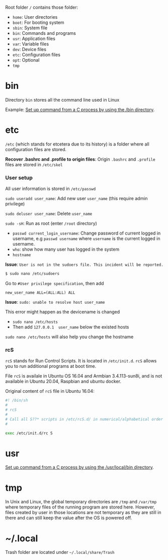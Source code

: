 Root folder ``/`` contains those folder:

* ``home``: User directories
* ``boot``: For booting system
* ``sbin``: System file
* ``bin``:  Commands and programs
* ``usr``: Application files
* ``var``: Variable files
* ``dev``: Device files
* ``etc``: Configuration files
* ``opt``: Optional
* ``tmp`` 

# bin

Directory ``bin`` stores all the command line used in Linux

Example: [Set up command from a C process by using the /bin directory](https://github.com/TranPhucVinh/C/blob/master/Environment/README.md#linux-environment).

# etc

``/etc`` (which stands for etcetera due to its history) is a folder where all configuration files are stored.

**Recover .bashrc and .profile to origin files**: Origin ``.bashrc`` and ``.profile`` files are stored in ``/etc/skel``

### User setup

All user information is stored in ``/etc/passwd``

``sudo useradd user_name``: Add new user ``user_name`` (this require admin privilege)

``sudo deluser user_name``: Delete ``user_name``

``sudo -sH``: Run as root (enter ``/root`` directory)

* ``passwd current_login_username``: Change password of current logged in username, e.g ``passwd username`` where ``username`` is the current logged in username.
* ``who``: show how many user has logged in the system
* ``hostname``

**Issue**: ``User is not in the sudoers file. This incident will be reported.``

```bash
$ sudo nano /etc/sudoers
```

Go to ``#User privilege specification``, then add 

```
new_user_name ALL=(ALL:ALL) ALL
```

**Issue**: ``sudo: unable to resolve host user_name``

This error might happen as the devicename is changed

* ``sudo nano /etc/hosts``
* Then add ``127.0.0.1	user_name`` below the existed hosts

``sudo nano /etc/hosts`` will also help you change the hostname

### rcS

``rcS`` stands for Run Control Scripts. It is located in ``/etc/init.d``. ``rcS`` allows you to run additional programs at boot time.

File ``rcS`` is availale in Ubuntu OS 16.04 and Armbian 3.4.113-sun8i, and is not available in Ubuntu 20.04, Raspbian and ubuntu docker.

Original content of ``rcS`` file in Ubuntu 16.04:

```sh
#! /bin/sh
#
# rcS
#
# Call all S??* scripts in /etc/rcS.d/ in numerical/alphabetical order
#

exec /etc/init.d/rc S
```

# usr

[Set up command from a C process by using the /usr/local/bin directory](https://github.com/TranPhucVinh/C/blob/master/Environment/README.md#linux-environment).

# tmp

In Unix and Linux, the global temporary directories are ``/tmp`` and ``/var/tmp`` where temporary files of the running program are stored here. However, files created by user in those locations are not temporary as they are still in there and can still keep the value after the OS is powered off.

# ~/.local

Trash folder are located under ``~/.local/share/Trash``
